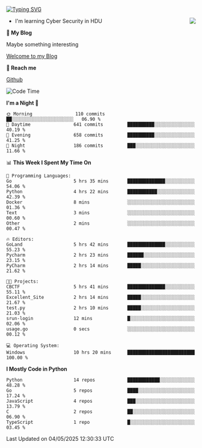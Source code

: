 [![Typing SVG](https://readme-typing-svg.herokuapp.com?font=Fira+Code&pause=1000&random=false&width=450&height=60&lines=Hello+%F0%9F%91%8B%F0%9F%8F%BB;I'm+JBNRZ)](https://git.io/typing-svg)

<a href="#">
  <img align="right" src="https://github-readme-stats.vercel.app/api?username=JBNRZ&show_icons=true&bg_color=15,f2f7fd,E0EAFC" />
</a>

- I'm learning Cyber Security in HDU

 **🌱 My Blog**

Maybe something interesting

[Welcome to my Blog](https://jbnrz.com.cn/)

 **💬 Reach me** 

[Github](https://github.com/JBNRZ)


<!--START_SECTION:waka-->
![Code Time](http://img.shields.io/badge/Code%20Time-1%2C171%20hrs%2046%20mins-blue)

**I'm a Night 🦉** 

```text
🌞 Morning                110 commits         ██░░░░░░░░░░░░░░░░░░░░░░░   06.90 % 
🌆 Daytime                641 commits         ██████████░░░░░░░░░░░░░░░   40.19 % 
🌃 Evening                658 commits         ██████████░░░░░░░░░░░░░░░   41.25 % 
🌙 Night                  186 commits         ███░░░░░░░░░░░░░░░░░░░░░░   11.66 % 
```


📊 **This Week I Spent My Time On** 

```text
💬 Programming Languages: 
Go                       5 hrs 35 mins       ██████████████░░░░░░░░░░░   54.06 % 
Python                   4 hrs 22 mins       ███████████░░░░░░░░░░░░░░   42.39 % 
Docker                   8 mins              ░░░░░░░░░░░░░░░░░░░░░░░░░   01.36 % 
Text                     3 mins              ░░░░░░░░░░░░░░░░░░░░░░░░░   00.60 % 
Other                    2 mins              ░░░░░░░░░░░░░░░░░░░░░░░░░   00.47 % 

🔥 Editors: 
GoLand                   5 hrs 42 mins       ██████████████░░░░░░░░░░░   55.23 % 
Pycharm                  2 hrs 23 mins       ██████░░░░░░░░░░░░░░░░░░░   23.15 % 
PyCharm                  2 hrs 14 mins       █████░░░░░░░░░░░░░░░░░░░░   21.62 % 

🐱‍💻 Projects: 
CBCTF                    5 hrs 41 mins       ██████████████░░░░░░░░░░░   55.11 % 
Excellent_Site           2 hrs 14 mins       █████░░░░░░░░░░░░░░░░░░░░   21.67 % 
test.py                  2 hrs 10 mins       █████░░░░░░░░░░░░░░░░░░░░   21.03 % 
srun-login               12 mins             █░░░░░░░░░░░░░░░░░░░░░░░░   02.06 % 
usage.go                 0 secs              ░░░░░░░░░░░░░░░░░░░░░░░░░   00.12 % 

💻 Operating System: 
Windows                  10 hrs 20 mins      █████████████████████████   100.00 % 
```

**I Mostly Code in Python** 

```text
Python                   14 repos            ████████████░░░░░░░░░░░░░   48.28 % 
Go                       5 repos             ████░░░░░░░░░░░░░░░░░░░░░   17.24 % 
JavaScript               4 repos             ███░░░░░░░░░░░░░░░░░░░░░░   13.79 % 
C                        2 repos             ██░░░░░░░░░░░░░░░░░░░░░░░   06.90 % 
TypeScript               1 repo              █░░░░░░░░░░░░░░░░░░░░░░░░   03.45 % 
```




 Last Updated on 04/05/2025 12:30:33 UTC
<!--END_SECTION:waka-->
